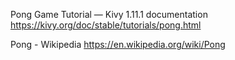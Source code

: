 Pong Game Tutorial — Kivy 1.11.1 documentation
https://kivy.org/doc/stable/tutorials/pong.html

Pong - Wikipedia
https://en.wikipedia.org/wiki/Pong
